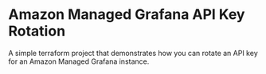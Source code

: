 # Amazon Managed Grafana API Key Rotation

A simple terraform project that demonstrates how you can rotate an API key for an Amazon Managed Grafana instance.
